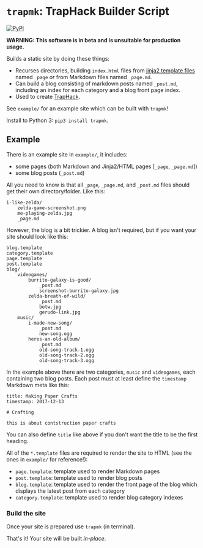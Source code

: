 # `trapmk`: TrapHack Builder Script

[![PyPI](https://img.shields.io/pypi/v/trapmk.svg)](https://pypi.python.org/pypi/trapmk)

**WARNING: This software is in beta and is unsuitable for production usage.**

Builds a static site by doing these things:

  * Recurses directories, building `index.html` files from [jinja2 template
    files](http://jinja.pocoo.org/docs/latest/templates) named `_page` *or*
    from Markdown files named `_page.md`.
  * Can build a blog consisting of markdown posts named `_post.md`, including
    an index for each category and a blog front page index.
  * Used to create [TrapHack](http://y2k.cafe:8080/gallery/zones/traphack).

See `example/` for an example site which can be built with `trapmk`!

Install to Python 3: `pip3 install trapmk`.

## Example

There is an example site in `example/`, it includes:

  * some pages (both Markdown and Jinja2/HTML pages [`_page`, `_page.md`])
  * some blog posts (`_post.md`)

All you need to know is that all `_page`, `_page.md`, and `_post.md` files
should get their own directory/folder. Like this:

```
i-like-zelda/
    zelda-game-screenshot.png
    me-playing-zelda.jpg
    _page.md
```

However, the blog is a bit trickier. A blog isn't required, but if you want
your site should look like this:

```
blog.template
category.template
page.template
post.template
blog/
    videogames/
        burrito-galaxy-is-good/
            _post.md
            screenshot-burrito-galaxy.jpg
        zelda-breath-of-wild/
            _post.md
            botw.jpg
            gerudo-link.jpg
    music/
        i-made-new-song/
            _post.md
            new-song.ogg
        heres-an-old-album/
            _post.md
            old-song-track-1.ogg
            old-song-track-2.ogg
            old-song-track-3.ogg
```

In the example above there are two categories, `music` and `videogames`, each
containing two blog posts. Each post must at least define the `timestamp`
Markdown meta like this:

```
title: Making Paper Crafts
timestamp: 2017-12-13

# Crafting

this is about contstruction paper crafts
```

You can also define `title` like above if you don't want the title to be the
first heading.

All of the `*.template` files are required to render the site to HTML (see the
ones in `example/` for reference!):

  * `page.template`: template used to render Markdown pages
  * `post.template`: template used to render blog posts
  * `blog.template`: template used to render the front page of the
    blog which displays the latest post from each category
  * `category.template`: template used to render blog category
    indexes

### Build the site

Once your site is prepared use `trapmk` (in terminal).

That's it! Your site will be built *in-place*.
